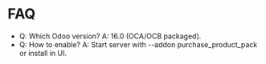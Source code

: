 # FAQ

- Q: Which Odoo version? A: 16.0 (OCA/OCB packaged).
- Q: How to enable? A: Start server with --addon purchase_product_pack or install in UI.
